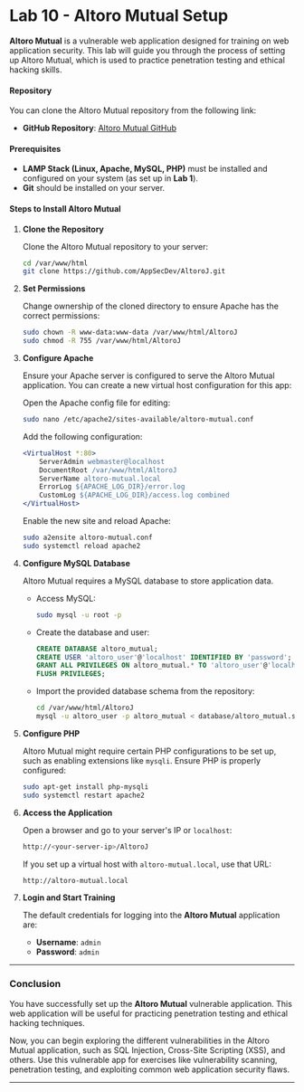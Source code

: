 
# Lab 10 - Altoro Mutual Setup

**Altoro Mutual** is a vulnerable web application designed for training on web application security. This lab will guide you through the process of setting up Altoro Mutual, which is used to practice penetration testing and ethical hacking skills.

#### **Repository**
You can clone the Altoro Mutual repository from the following link:

- **GitHub Repository**: [Altoro Mutual GitHub](https://github.com/AppSecDev/AltoroJ/)

#### **Prerequisites**
- **LAMP Stack (Linux, Apache, MySQL, PHP)** must be installed and configured on your system (as set up in **Lab 1**).
- **Git** should be installed on your server.

#### **Steps to Install Altoro Mutual**

1. **Clone the Repository**
   
   Clone the Altoro Mutual repository to your server:

   ```bash
   cd /var/www/html
   git clone https://github.com/AppSecDev/AltoroJ.git
   ```

2. **Set Permissions**
   
   Change ownership of the cloned directory to ensure Apache has the correct permissions:

   ```bash
   sudo chown -R www-data:www-data /var/www/html/AltoroJ
   sudo chmod -R 755 /var/www/html/AltoroJ
   ```

3. **Configure Apache**

   Ensure your Apache server is configured to serve the Altoro Mutual application. You can create a new virtual host configuration for this app:

   Open the Apache config file for editing:

   ```bash
   sudo nano /etc/apache2/sites-available/altoro-mutual.conf
   ```

   Add the following configuration:

   ```apache
   <VirtualHost *:80>
       ServerAdmin webmaster@localhost
       DocumentRoot /var/www/html/AltoroJ
       ServerName altoro-mutual.local
       ErrorLog ${APACHE_LOG_DIR}/error.log
       CustomLog ${APACHE_LOG_DIR}/access.log combined
   </VirtualHost>
   ```

   Enable the new site and reload Apache:

   ```bash
   sudo a2ensite altoro-mutual.conf
   sudo systemctl reload apache2
   ```

4. **Configure MySQL Database**
   
   Altoro Mutual requires a MySQL database to store application data.

   - Access MySQL:

     ```bash
     sudo mysql -u root -p
     ```

   - Create the database and user:

     ```sql
     CREATE DATABASE altoro_mutual;
     CREATE USER 'altoro_user'@'localhost' IDENTIFIED BY 'password';
     GRANT ALL PRIVILEGES ON altoro_mutual.* TO 'altoro_user'@'localhost';
     FLUSH PRIVILEGES;
     ```

   - Import the provided database schema from the repository:

     ```bash
     cd /var/www/html/AltoroJ
     mysql -u altoro_user -p altoro_mutual < database/altoro_mutual.sql
     ```

5. **Configure PHP**
   
   Altoro Mutual might require certain PHP configurations to be set up, such as enabling extensions like `mysqli`. Ensure PHP is properly configured:

   ```bash
   sudo apt-get install php-mysqli
   sudo systemctl restart apache2
   ```

6. **Access the Application**
   
   Open a browser and go to your server's IP or `localhost`:

   ```bash
   http://<your-server-ip>/AltoroJ
   ```

   If you set up a virtual host with `altoro-mutual.local`, use that URL:

   ```bash
   http://altoro-mutual.local
   ```

7. **Login and Start Training**

   The default credentials for logging into the **Altoro Mutual** application are:

   - **Username**: `admin`
   - **Password**: `admin`

---

### **Conclusion**

You have successfully set up the **Altoro Mutual** vulnerable application. This web application will be useful for practicing penetration testing and ethical hacking techniques.

Now, you can begin exploring the different vulnerabilities in the Altoro Mutual application, such as SQL Injection, Cross-Site Scripting (XSS), and others. Use this vulnerable app for exercises like vulnerability scanning, penetration testing, and exploiting common web application security flaws.

---
